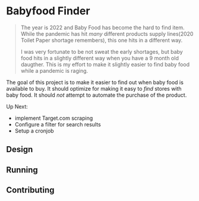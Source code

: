# Babyfood Finder

> The year is 2022 and Baby Food has become the hard to find item.
> While the pandemic has hit *many* different products supply lines(2020 Toilet Paper shortage remembers), this one hits in a different way.
> 
> I was very fortunate to be not sweat the early shortages, but baby food hits in a slightly different way when you have a 9 month old daugther.
> This is my effort to make it slightly easier to find baby food while a pandemic is raging.

The goal of this project is to make it easier to find out when baby food is available to buy. 
It should optimize for making it easy to *find* stores with baby food.
It should *not* attempt to automate the purchase of the product.

Up Next:
- implement Target.com scraping
- Configure a filter for search results
- Setup a cronjob 

## Design

## Running

## Contributing